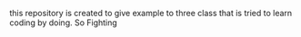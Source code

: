 this repository is created to give example to three class that is tried to learn coding by doing. So Fighting
